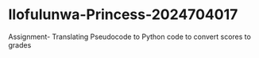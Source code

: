 # Ilofulunwa-Princess-2024704017
Assignment- Translating Pseudocode to Python code to convert scores to grades
